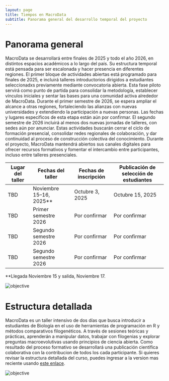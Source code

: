 ```yaml
---
layout: page
title: Tiempos en MacroData
subtitle: Panorama general del desarrollo temporal del proyecto
---
```


# Panorama general

MacroData se desarrollará entre finales de 2025 y todo el año 2026, en distintos espacios académicos a lo largo del país. Su estructura temporal está pensada para ser escalonada y hacer presencia en diferentes regiones. El primer bloque de actividades abiertas está programado para finales de 2025, e incluirá talleres introductorios dirigidos a estudiantes seleccionadxs previamente mediante convocatoria abierta. Esta fase piloto servirá como punto de partida para consolidar la metodología, establecer vínculos iniciales y sentar las bases para una comunidad activa alrededor de MacroData. Durante el primer semestre de 2026, se espera ampliar el alcance a otras regiones, fortaleciendo las alianzas con nuevas universidades y extendiendo la participación a nuevas personas. Las fechas y lugares específicos de esta etapa están aún por confirmar. El segundo semestre de 2026 incluirá al menos dos nuevas jornadas de talleres, con sedes aún por anunciar. Estas actividades buscarán cerrar el ciclo de formación presencial, consolidar redes regionales de colaboración, y dar continuidad al proceso de construcción colectiva del conocimiento. Durante el proyecto, MacroData mantendrá abiertos sus canales digitales para ofrecer recursos formativos y fomentar el intercambio entre participantes, incluso entre talleres presenciales.


| Lugar del taller                                            | Fechas del taller         | Fechas de inscripción | Publicación de selección de estudiantes |
|-------------------------------------------------------------|---------------------------|------------------------|------------------------------------------|
TBD    | Noviembre 15–16, 2025**     | Octubre 3, 2025     | Octubre 15, 2025                   |
TBD            | Primer semestre 2026     | Por confirmar          | Por confirmar                            |
TBD | Segundo semestre 2026    | Por confirmar          | Por confirmar                            |
TBD | Segundo semestre 2026 | Por confirmar          | Por confirmar                            |

**Llegada Noviembre 15 y salida, Noviembre 17.

![objective](/macrodata/assets/img/LogoR_Fechas.png)


# Estructura detallada

MacroData es un taller intensivo de dos días que busca introducir a estudiantes de Biología en el uso de herramientas de programación en R y métodos comparativos filogenéticos. A través de sesiones teóricas y prácticas, aprenderán a manipular datos, trabajar con filogenias y explorar preguntas macroevolutivas usando principios de ciencia abierta. Como resultado del proceso formativo se desarrollará una publicación científica colaborativa con la contribucion de todos los cada participante. Si quieres revisar la estructura detallada del curso, puedes ingresar a la version mas reciente usando [este enlace](https://nextcloud.datadiversitylab.synology.me/s/RpAYTQgPBt44kSq).

![objective](/macrodata/assets/img/Tree_of_Angiosperm_Phylogeny_2024.jpg)

